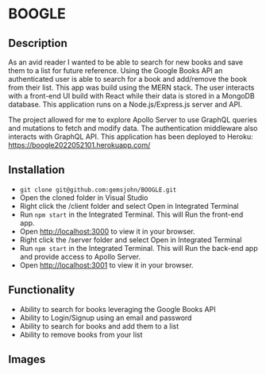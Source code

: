# BOOGLE

## Description
As an avid reader I wanted to be able to search for new books and save them to a list for future reference. Using the Google Books API an authenticated user is able to search for a book and add/remove the book from their list. This app was build using the MERN stack. The user interacts with a front-end UI build with React while their data is stored in a MongoDB database. This application runs on a Node.js/Express.js server and API. 

The project allowed for me to explore Apollo Server to use GraphQL queries and mutations to fetch and modify data. The authentication middleware also interacts with GraphQL API. This application has been deployed to Heroku: https://boogle2022052101.herokuapp.com/

## Installation
- `git clone git@github.com:gemsjohn/BOOGLE.git`
- Open the cloned folder in Visual Studio
- Right click the /client folder and select Open in Integrated Terminal
- Run `npm start` in the Integrated Terminal. This will Run the front-end app.
- Open [http://localhost:3000](http://localhost:3000) to view it in your browser.
- Right click the /server folder and select Open in Integrated Terminal
- Run `npm start` in the Integrated Terminal. This will Run the back-end app and provide access to Apollo Server.
- Open [http://localhost:3001](http://localhost:3001) to view it in your browser.

## Functionality
- Ability to search for books leveraging the Google Books API
- Ability to Login/Signup using an email and password
- Ability to search for books and add them to a list
- Ability to remove books from your list

## Images

